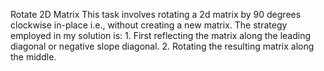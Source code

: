 Rotate 2D Matrix
This task involves rotating a 2d matrix by 90 degrees clockwise in-place i.e., without creating a new matrix. The strategy employed in my solution is: 1. First reflecting the matrix along the leading diagonal or negative slope diagonal. 2. Rotating the resulting matrix along the middle.
